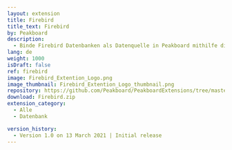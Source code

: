 ```yaml
---
layout: extension
title: Firebird
title_text: Firebird
by: Peakboard
description: 
  - Binde Firebird Datenbanken als Datenquelle in Peakboard mithilfe dieser Extension an.
lang: de
weight: 1000
isDraft: false
ref: firebird
image: Firebird_Extention_Logo.png
image_thumbnail: Firebird_Extention_Logo_thumbnail.png
repository: https://github.com/Peakboard/PeakboardExtensions/tree/master/Firebird
download: Firebird.zip
extension_category:
  - Alle
  - Datenbank

version_history:
  - Version 1.0 on 13 March 2021 | Initial release
---
```

